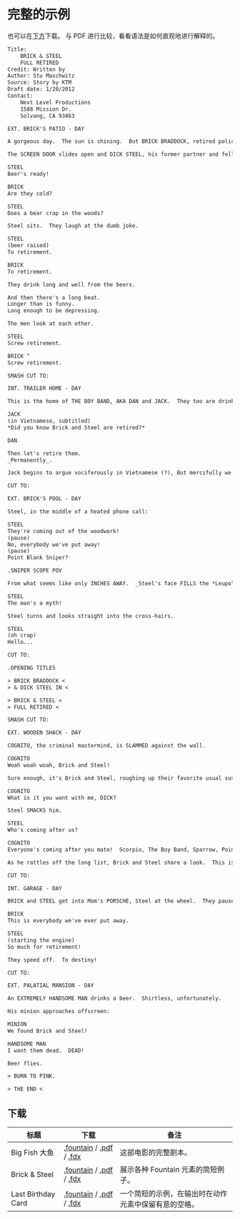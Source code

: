 # 完整的示例

也可以在[下方](http://fountain.io/syntax#section-downloads)下载。
与 PDF 进行比较，看看语法是如何直观地进行解释的。

```txt
Title:
    BRICK & STEEL
    FULL RETIRED
Credit: Written by
Author: Stu Maschwitz
Source: Story by KTM
Draft date: 1/20/2012
Contact:
    Next Level Productions
    1588 Mission Dr.
    Solvang, CA 93463

EXT. BRICK'S PATIO - DAY

A gorgeous day.  The sun is shining.  But BRICK BRADDOCK, retired police detective, is sitting quietly, contemplating -- something.

The SCREEN DOOR slides open and DICK STEEL, his former partner and fellow retiree, emerges with two cold beers.

STEEL
Beer's ready!

BRICK
Are they cold?

STEEL
Does a bear crap in the woods?

Steel sits.  They laugh at the dumb joke.

STEEL
(beer raised)
To retirement.

BRICK
To retirement.

They drink long and well from the beers.

And then there's a long beat.
Longer than is funny.
Long enough to be depressing.

The men look at each other.

STEEL
Screw retirement.

BRICK ^
Screw retirement.

SMASH CUT TO:

INT. TRAILER HOME - DAY

This is the home of THE BOY BAND, AKA DAN and JACK.  They too are drinking beer, and counting the take from their last smash-and-grab.  Money, drugs, and ridiculous props are strewn about the table.

JACK
(in Vietnamese, subtitled)
*Did you know Brick and Steel are retired?*

DAN

Then let's retire them.
_Permanently_.

Jack begins to argue vociferously in Vietnamese (?), But mercifully we...

CUT TO:

EXT. BRICK'S POOL - DAY

Steel, in the middle of a heated phone call:

STEEL
They're coming out of the woodwork!
(pause)
No, everybody we've put away!
(pause)
Point Blank Sniper?

.SNIPER SCOPE POV

From what seems like only INCHES AWAY.  _Steel's face FILLS the *Leupold Mark 4* scope_.

STEEL
The man's a myth!

Steel turns and looks straight into the cross-hairs.

STEEL
(oh crap)
Hello...

CUT TO:

.OPENING TITLES

> BRICK BRADDOCK <
> & DICK STEEL IN <

> BRICK & STEEL <
> FULL RETIRED <

SMASH CUT TO:

EXT. WOODEN SHACK - DAY

COGNITO, the criminal mastermind, is SLAMMED against the wall.

COGNITO
Woah woah woah, Brick and Steel!

Sure enough, it's Brick and Steel, roughing up their favorite usual suspect.

COGNITO
What is it you want with me, DICK?

Steel SMACKS him.

STEEL
Who's coming after us?

COGNITO
Everyone's coming after you mate!  Scorpio, The Boy Band, Sparrow, Point Blank Sniper...

As he rattles off the long list, Brick and Steel share a look.  This is going to be BAD.

CUT TO:

INT. GARAGE - DAY

BRICK and STEEL get into Mom's PORSCHE, Steel at the wheel.  They pause for a beat, the gravity of the situation catching up with them.

BRICK
This is everybody we've ever put away.

STEEL
(starting the engine)
So much for retirement!

They speed off.  To destiny!

CUT TO:

EXT. PALATIAL MANSION - DAY

An EXTREMELY HANDSOME MAN drinks a beer.  Shirtless, unfortunately.

His minion approaches offscreen:

MINION
We found Brick and Steel!

HANDSOME MAN
I want them dead.  DEAD!

Beer flies.

> BURN TO PINK.

> THE END <
```

## 下载

| 标题               | 下载                                                                                                                                                                                                                                  | 备注                                                 |
| ------------------ | ------------------------------------------------------------------------------------------------------------------------------------------------------------------------------------------------------------------------------------- | ---------------------------------------------------- |
| Big Fish 大鱼      | [.fountain](https://fountain.io/_downloads/Big%20Fish.fountain) / [.pdf](https://fountain.io/_downloads/Big%20Fish.pdf) / [.fdx](https://fountain.io/_downloads/Big%20Fish.fdx)                                                       | 这部电影的完整剧本。                                 |
| Brick & Steel      | [.fountain](https://fountain.io/_downloads/Brick%20&%20Steel.fountain) / [.pdf](https://fountain.io/_downloads/Brick%20&%20Steel.pdf) / [.fdx](https://fountain.io/_downloads/Brick%20&%20Steel.fdx)                                  | 展示各种 Fountain 元素的简短例子。                   |
| Last Birthday Card | [.fountain](https://fountain.io/_downloads/The%20Last%20Birthday%20Card.fountain) / [.pdf](https://fountain.io/_downloads/The%20Last%20Birthday%20Card.pdf) / [.fdx](https://fountain.io/_downloads/The%20Last%20Birthday%20Card.fdx) | 一个简短的示例，在输出时在动作元素中保留有意的空格。 |
